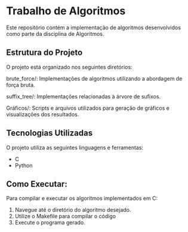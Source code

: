 # Trabalho de Algoritmos
Este repositório contém a implementação de algoritmos desenvolvidos como parte da disciplina de Algoritmos.

## Estrutura do Projeto
O projeto está organizado nos seguintes diretórios:

brute_force/: Implementações de algoritmos utilizando a abordagem de força bruta.

suffix_tree/: Implementações relacionadas à árvore de sufixos.

Gráficos/: Scripts e arquivos utilizados para geração de gráficos e visualizações dos resultados.

## Tecnologias Utilizadas
O projeto utiliza as seguintes linguagens e ferramentas:
 - C 
 - Python 

## Como Executar:
Para compilar e executar os algoritmos implementados em C:
1. Navegue até o diretório do algoritmo desejado.
2. Utilize o Makefile para compilar o código
3. Execute o programa gerado.

 



